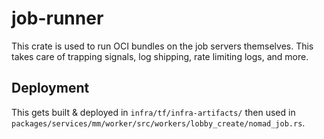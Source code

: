 # job-runner

This crate is used to run OCI bundles on the job servers themselves. This takes care of trapping signals, log
shipping, rate limiting logs, and more.

## Deployment

This gets built & deployed in `infra/tf/infra-artifacts/` then used in
`packages/services/mm/worker/src/workers/lobby_create/nomad_job.rs`.
